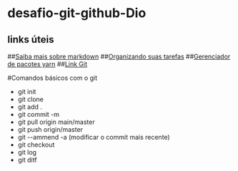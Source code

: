 # desafio-git-github-Dio
## links úteis

##[Saiba mais sobre markdown](https://docs.pipz.com/central-de-ajuda/learning-center/guia-basico-de-markdown#open)
##[Organizando suas tarefas](https://www.notion.so)
##[Gerenciador de pacotes yarn](https://classic.yarnpkg.com/lang/en/docs/install/)
##[Link Git](https://git-scm.com/)


#Comandos básicos com o git
* git init
* git clone
* git add .
* git commit -m
* git pull origin main/master
* git push origin/master
* git --ammend -a (modificar o commit mais recente)
* git checkout
* git log
* git ditf


